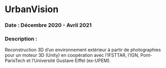 # UrbanVision
### Date : Décembre 2020 - Avril 2021
### Description :
Reconstruction 3D d’un environnement extérieur à partir de photographies pour un moteur 3D (Unity) en coopération avec l’IFSTTAR, l’IGN, Pont-ParisTech et l’Université Gustave Eiffel (ex-UPEM).
